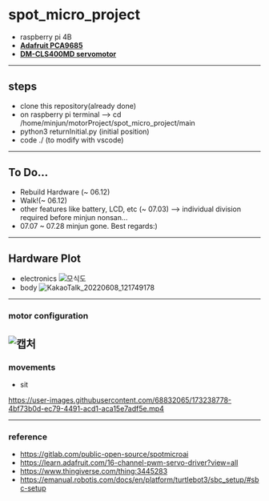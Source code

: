 # spot_micro_project
- raspberry pi 4B
- **[Adafruit PCA9685](https://www.amazon.com/PCA9685/s?k=PCA9685)** 
- **[DM-CLS400MD servomotor](https://www.devicemart.co.kr/goods/view?no=1324869)**
---
## steps
- clone this repository(already done)
- on raspberry pi terminal --> cd /home/minjun/motorProject/spot_micro_project/main
- python3 returnInitial.py (initial position)
- code ./ (to modify with vscode)
---
## To Do...
- Rebuild Hardware (~ 06.12)
- Walk!(~ 06.12)
- other features like battery, LCD, etc (~ 07.03)
 --> individual division required before minjun nonsan...
- 07.07 ~ 07.28 minjun gone. Best regards:) 
---
## Hardware Plot
- electronics
![모식도](https://user-images.githubusercontent.com/68832065/172523955-014323d6-6b71-4081-909f-5676dc2463ff.jpg)
- body
![KakaoTalk_20220608_121749178](https://user-images.githubusercontent.com/68832065/172524383-22f68d02-c0e9-4a5e-ae85-4bd4263f74de.jpg)
---
### motor configuration
![캡처](https://user-images.githubusercontent.com/68832065/171987098-c1535424-1386-4429-a698-c221a35c64bc.JPG)
---
### movements
- sit

https://user-images.githubusercontent.com/68832065/173238778-4bf73b0d-ec79-4491-acd1-aca15e7adf5e.mp4

---
### reference
- https://gitlab.com/public-open-source/spotmicroai
- https://learn.adafruit.com/16-channel-pwm-servo-driver?view=all
- https://www.thingiverse.com/thing:3445283
- https://emanual.robotis.com/docs/en/platform/turtlebot3/sbc_setup/#sbc-setup
